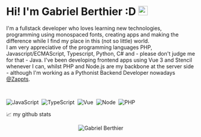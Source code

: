 # Hi! I'm Gabriel Berthier :D <img src="https://media.giphy.com/media/hvRJCLFzcasrR4ia7z/giphy.gif" width="25px">

I'm a fullstack developer who loves learning new technologies, programming using monospaced fonts, creating apps and making the difference while I find my place in this (not so little) world.
<br />
I am very appreciative of the programming languages PHP, Javascript/ECMAScript, Typescript, Python, C# and - please don't judge me for that - Java. 
I've been developing frontend apps using Vue 3 and Stencil whenever I can, whilst PHP and Node.js are my backbone at the server side - although I'm working as a Pythonist Backend Developer nowadays [@Zappts](https://zappts.com/).

<br>

![JavaScript](https://img.shields.io/badge/-JavaScript-FEAE32?style=flat&logoColor=fff&logo=javascript)&nbsp;
![TypeScript](https://img.shields.io/badge/-TypeScript-007ACC?style=flat&logoColor=fff&logo=typescript)&nbsp;
![Vue](https://img.shields.io/badge/-Vue.js-41BA82?style=flat&logoColor=fff&logo=vue.js)&nbsp;
![Node](https://img.shields.io/badge/-Node.js-5B9856?style=flat&logoColor=fff&logo=node.js)&nbsp;
![PHP](https://img.shields.io/badge/-PHP-369?style=flat&logoColor=fff&logo=php)&nbsp;

📈 my github stats

<p align="center"> <img src="https://github-readme-stats.vercel.app/api?username=gabrielberthier&show_icons=true&theme=gotham" alt="Gabriel Berthier" />
